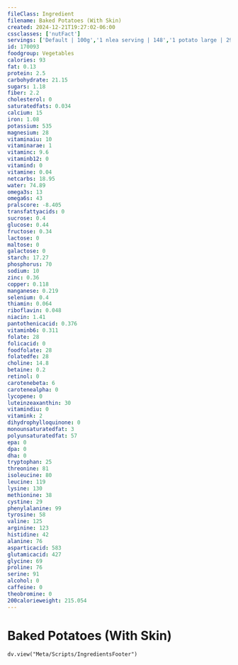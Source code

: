 ```yaml
---
fileClass: Ingredient
filename: Baked Potatoes (With Skin)
created: 2024-12-21T19:27:02-06:00
cssclasses: ['nutFact']
servings: ['Default | 100g','1 nlea serving | 148','1 potato large | 299','1 potato medium | 173','1 potato small | 138']
id: 170093
foodgroup: Vegetables
calories: 93
fat: 0.13
protein: 2.5
carbohydrate: 21.15
sugars: 1.18
fiber: 2.2
cholesterol: 0
saturatedfats: 0.034
calcium: 15
iron: 1.08
potassium: 535
magnesium: 28
vitaminaiu: 10
vitaminarae: 1
vitaminc: 9.6
vitaminb12: 0
vitamind: 0
vitamine: 0.04
netcarbs: 18.95
water: 74.89
omega3s: 13
omega6s: 43
pralscore: -8.405
transfattyacids: 0
sucrose: 0.4
glucose: 0.44
fructose: 0.34
lactose: 0
maltose: 0
galactose: 0
starch: 17.27
phosphorus: 70
sodium: 10
zinc: 0.36
copper: 0.118
manganese: 0.219
selenium: 0.4
thiamin: 0.064
riboflavin: 0.048
niacin: 1.41
pantothenicacid: 0.376
vitaminb6: 0.311
folate: 28
folicacid: 0
foodfolate: 28
folatedfe: 28
choline: 14.8
betaine: 0.2
retinol: 0
carotenebeta: 6
carotenealpha: 0
lycopene: 0
luteinzeaxanthin: 30
vitamindiu: 0
vitamink: 2
dihydrophylloquinone: 0
monounsaturatedfat: 3
polyunsaturatedfat: 57
epa: 0
dpa: 0
dha: 0
tryptophan: 25
threonine: 81
isoleucine: 80
leucine: 119
lysine: 130
methionine: 38
cystine: 29
phenylalanine: 99
tyrosine: 58
valine: 125
arginine: 123
histidine: 42
alanine: 76
asparticacid: 583
glutamicacid: 427
glycine: 69
proline: 76
serine: 91
alcohol: 0
caffeine: 0
theobromine: 0
200calorieweight: 215.054
---
```


# Baked Potatoes (With Skin)

```dataviewjs
dv.view("Meta/Scripts/IngredientsFooter")
```